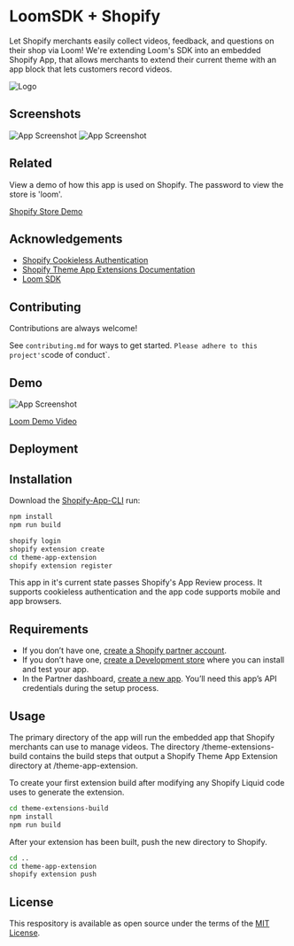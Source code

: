
# LoomSDK + Shopify

Let Shopify merchants easily collect videos, feedback, and questions on their shop via Loom! We're extending Loom's SDK into an embedded Shopify App, that allows merchants to extend their current theme with an app block that lets customers record videos.


![Logo](https://i.imgur.com/0MB8NLs.png)


## Screenshots

![App Screenshot](https://i.imgur.com/3zHAl96.png)
![App Screenshot](https://i.imgur.com/UhLSrwc.jpg)

## Related

View a demo of how this app is used on Shopify. The password to view the store is 'loom'.

[Shopify Store Demo](https://via-dev-220.myshopify.com/password)


## Acknowledgements

 - [Shopify Cookieless Authentication](https://github.com/ctrlaltdylan/shopify-nextjs-toolbox)
 - [Shopify Theme App Extensions Documentation](https://shopify.dev/apps/online-store/theme-app-extensions/getting-started)
 - [Loom SDK](https://www.loom.com/sdk)


## Contributing

Contributions are always welcome!

See `contributing.md` for ways to get started.
`
Please adhere to this project's `code of conduct`.


## Demo

![App Screenshot](https://i.imgur.com/F4dlh9M.gif)

[Loom Demo Video](https://www.loom.com/share/9a9bf950328043eaa1a7c05aba9b57c3)


## Deployment

## Installation

Download the [Shopify-App-CLI](https://github.com/Shopify/shopify-app-cli) run:

```sh
npm install
npm run build

shopify login
shopify extension create
cd theme-app-extension
shopify extension register
```

This app in it's current state passes Shopify's App Review process. It supports cookieless authentication and the app code supports mobile and app browsers.

## Requirements

- If you don’t have one, [create a Shopify partner account](https://partners.shopify.com/signup).
- If you don’t have one, [create a Development store](https://help.shopify.com/en/partners/dashboard/development-stores#create-a-development-store) where you can install and test your app.
- In the Partner dashboard, [create a new app](https://help.shopify.com/en/api/tools/partner-dashboard/your-apps#create-a-new-app). You’ll need this app’s API credentials during the setup process.

## Usage

The primary directory of the app will run the embedded app that Shopify merchants can use to manage videos. The directory /theme-extensions-build contains the build steps that output a Shopify Theme App Extension directory at /theme-app-extension.

To create your first extension build after modifying any Shopify Liquid code uses to generate the extension.

```sh
cd theme-extensions-build
npm install
npm run build
```

After your extension has been built, push the new directory to Shopify.

```sh
cd ..
cd theme-app-extension
shopify extension push
```

## License

This respository is available as open source under the terms of the [MIT License](https://opensource.org/licenses/MIT).

